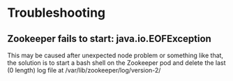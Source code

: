 # Troubleshooting

## Zookeeper fails to start: java.io.EOFException

This may be caused after unexpected node problem or something like that, the solution is to start a bash shell on the Zookeeper pod and
delete the last (0 length) log file at /var/lib/zookeeper/log/version-2/

